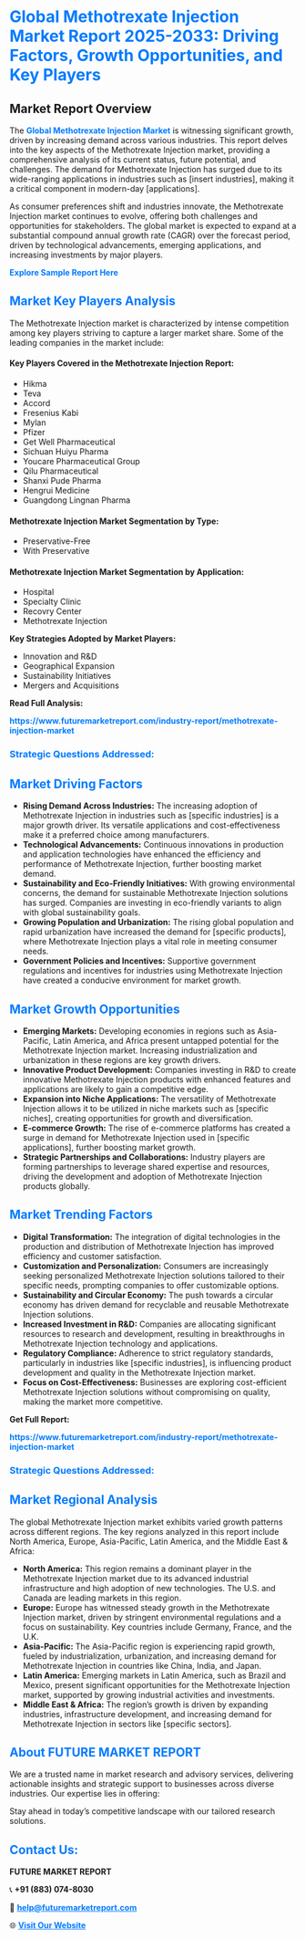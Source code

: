<h1 style="color: #007BFF;">Global Methotrexate Injection Market Report 2025-2033: Driving Factors, Growth Opportunities, and Key Players</h1>

<section id="overview">
<h2>Market Report Overview</h2>
<p>The <a href="https://www.futuremarketreport.com/industry-report/methotrexate-injection-market" style="color: #007BFF; text-decoration: none;"><strong>Global Methotrexate Injection Market</strong></a> is witnessing significant growth, driven by increasing demand across various industries. This report delves into the key aspects of the Methotrexate Injection market, providing a comprehensive analysis of its current status, future potential, and challenges. The demand for Methotrexate Injection has surged due to its wide-ranging applications in industries such as [insert industries], making it a critical component in modern-day [applications].</p>
<p>As consumer preferences shift and industries innovate, the Methotrexate Injection market continues to evolve, offering both challenges and opportunities for stakeholders. The global market is expected to expand at a substantial compound annual growth rate (CAGR) over the forecast period, driven by technological advancements, emerging applications, and increasing investments by major players.</p>
</section>

<section id="overview">
<p><a href="https://www.futuremarketreport.com/request-sample/reportId=124091" style="color: #007BFF; text-decoration: none;"><strong>Explore Sample Report Here</strong></a></p>
</section>

<section id="key-players">
<h2 style="color: #007BFF;">Market Key Players Analysis</h2>
<p>The Methotrexate Injection market is characterized by intense competition among key players striving to capture a larger market share. Some of the leading companies in the market include:</p>
<h4>Key Players Covered in the Methotrexate Injection Report:</h4>
<ul><li>Hikma</li><li>Teva</li><li>Accord</li><li>Fresenius Kabi</li><li>Mylan</li><li>Pfizer</li><li>Get Well Pharmaceutical</li><li>Sichuan Huiyu Pharma</li><li>Youcare Pharmaceutical Group</li><li>Qilu Pharmaceutical</li><li>Shanxi Pude Pharma</li><li>Hengrui Medicine</li><li>Guangdong Lingnan Pharma</li></ul>
<h4>Methotrexate Injection Market Segmentation by Type:</h4>
<ul><li>Preservative-Free</li><li>With Preservative</li></ul>

<h4>Methotrexate Injection Market Segmentation by Application:</h4>
<ul><li>Hospital</li><li>Specialty Clinic</li><li>Recovry Center</li><li>Methotrexate Injection</li></ul>
<p><strong>Key Strategies Adopted by Market Players:</strong></p>
<ul>
<li>Innovation and R&D</li>
<li>Geographical Expansion</li>
<li>Sustainability Initiatives</li>
<li>Mergers and Acquisitions</li>
</ul>
</section>

<section>
<p><strong>Read Full Analysis: </strong></p><a href="https://www.futuremarketreport.com/industry-report/methotrexate-injection-market" style="color: #007BFF; text-decoration: none;"><strong>https://www.futuremarketreport.com/industry-report/methotrexate-injection-market</strong></a>
<h3 style="color: #007BFF;">Strategic Questions Addressed:</h3>
</section>

<section id="driving-factors">
<h2 style="color: #007BFF;">Market Driving Factors</h2>
<ul>
<li><strong>Rising Demand Across Industries:</strong> The increasing adoption of Methotrexate Injection in industries such as [specific industries] is a major growth driver. Its versatile applications and cost-effectiveness make it a preferred choice among manufacturers.</li>
<li><strong>Technological Advancements:</strong> Continuous innovations in production and application technologies have enhanced the efficiency and performance of Methotrexate Injection, further boosting market demand.</li>
<li><strong>Sustainability and Eco-Friendly Initiatives:</strong> With growing environmental concerns, the demand for sustainable Methotrexate Injection solutions has surged. Companies are investing in eco-friendly variants to align with global sustainability goals.</li>
<li><strong>Growing Population and Urbanization:</strong> The rising global population and rapid urbanization have increased the demand for [specific products], where Methotrexate Injection plays a vital role in meeting consumer needs.</li>
<li><strong>Government Policies and Incentives:</strong> Supportive government regulations and incentives for industries using Methotrexate Injection have created a conducive environment for market growth.</li>
</ul>
</section>

<section id="growth-opportunities">
<h2 style="color: #007BFF;">Market Growth Opportunities</h2>
<ul>
<li><strong>Emerging Markets:</strong> Developing economies in regions such as Asia-Pacific, Latin America, and Africa present untapped potential for the Methotrexate Injection market. Increasing industrialization and urbanization in these regions are key growth drivers.</li>
<li><strong>Innovative Product Development:</strong> Companies investing in R&D to create innovative Methotrexate Injection products with enhanced features and applications are likely to gain a competitive edge.</li>
<li><strong>Expansion into Niche Applications:</strong> The versatility of Methotrexate Injection allows it to be utilized in niche markets such as [specific niches], creating opportunities for growth and diversification.</li>
<li><strong>E-commerce Growth:</strong> The rise of e-commerce platforms has created a surge in demand for Methotrexate Injection used in [specific applications], further boosting market growth.</li>
<li><strong>Strategic Partnerships and Collaborations:</strong> Industry players are forming partnerships to leverage shared expertise and resources, driving the development and adoption of Methotrexate Injection products globally.</li>
</ul>
</section>

<section id="trending-factors">
<h2 style="color: #007BFF;">Market Trending Factors</h2>
<ul>
<li><strong>Digital Transformation:</strong> The integration of digital technologies in the production and distribution of Methotrexate Injection has improved efficiency and customer satisfaction.</li>
<li><strong>Customization and Personalization:</strong> Consumers are increasingly seeking personalized Methotrexate Injection solutions tailored to their specific needs, prompting companies to offer customizable options.</li>
<li><strong>Sustainability and Circular Economy:</strong> The push towards a circular economy has driven demand for recyclable and reusable Methotrexate Injection solutions.</li>
<li><strong>Increased Investment in R&D:</strong> Companies are allocating significant resources to research and development, resulting in breakthroughs in Methotrexate Injection technology and applications.</li>
<li><strong>Regulatory Compliance:</strong> Adherence to strict regulatory standards, particularly in industries like [specific industries], is influencing product development and quality in the Methotrexate Injection market.</li>
<li><strong>Focus on Cost-Effectiveness:</strong> Businesses are exploring cost-efficient Methotrexate Injection solutions without compromising on quality, making the market more competitive.</li>
</ul>
</section>

<section>
<p><strong>Get Full Report: </strong></p><a href="https://www.futuremarketreport.com/industry-report/methotrexate-injection-market" style="color: #007BFF; text-decoration: none;"><strong>https://www.futuremarketreport.com/industry-report/methotrexate-injection-market</strong></a>
<h3 style="color: #007BFF;">Strategic Questions Addressed:</h3>
</section>


<section id="regional-analysis">
<h2 style="color: #007BFF;">Market Regional Analysis</h2>
<p>The global Methotrexate Injection market exhibits varied growth patterns across different regions. The key regions analyzed in this report include North America, Europe, Asia-Pacific, Latin America, and the Middle East & Africa:</p>
<ul>
<li><strong>North America:</strong> This region remains a dominant player in the Methotrexate Injection market due to its advanced industrial infrastructure and high adoption of new technologies. The U.S. and Canada are leading markets in this region.</li>
<li><strong>Europe:</strong> Europe has witnessed steady growth in the Methotrexate Injection market, driven by stringent environmental regulations and a focus on sustainability. Key countries include Germany, France, and the U.K.</li>
<li><strong>Asia-Pacific:</strong> The Asia-Pacific region is experiencing rapid growth, fueled by industrialization, urbanization, and increasing demand for Methotrexate Injection in countries like China, India, and Japan.</li>
<li><strong>Latin America:</strong> Emerging markets in Latin America, such as Brazil and Mexico, present significant opportunities for the Methotrexate Injection market, supported by growing industrial activities and investments.</li>
<li><strong>Middle East & Africa:</strong> The region’s growth is driven by expanding industries, infrastructure development, and increasing demand for Methotrexate Injection in sectors like [specific sectors].</li>
</ul>
</section>

<footer>
<h2 style="color: #007BFF;">About FUTURE MARKET REPORT</h2>
<p>We are a trusted name in market research and advisory services, delivering actionable insights and strategic support to businesses across diverse industries. Our expertise lies in offering:</p>

<p>Stay ahead in today’s competitive landscape with our tailored research solutions.</p>

<h2 style="color: #007BFF;">Contact Us:</h2>
<p><strong>FUTURE MARKET REPORT</strong></p>
<p>📞 <strong>+91 (883) 074-8030</strong></p>
<p>📧 <strong><a href="mailto:help@futuremarketreport.com" style="color: #007BFF;">help@futuremarketreport.com</a></strong></p>
<p>🌐 <strong><a href="https://www.futuremarketreport.com/" style="color: #007BFF;">Visit Our Website</a></strong></p>
</footer>
